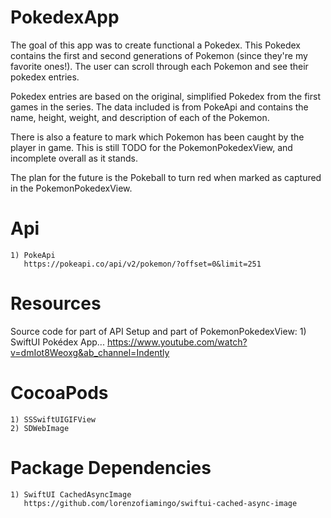 # PokedexApp

The goal of this app was to create functional a Pokedex. This Pokedex contains the first and second generations of Pokemon (since they're my favorite ones!). The user can scroll through each Pokemon and see their pokedex entries.

Pokedex entries are based on the original, simplified Pokedex from the first games in the series. The data included is from PokeApi and contains the name, height, weight, and description of each of the Pokemon.

There is also a feature to mark which Pokemon has been caught by the player in game. This is still TODO for the PokemonPokedexView, and incomplete overall as it stands.

The plan for the future is the Pokeball to turn red when marked as captured in the PokemonPokedexView.
 
# Api
    1) PokeApi
       https://pokeapi.co/api/v2/pokemon/?offset=0&limit=251
    
# Resources
Source code for part of API Setup and part of PokemonPokedexView:
    1) SwiftUI Pokédex App...
       https://www.youtube.com/watch?v=dmIot8Weoxg&ab_channel=Indently

# CocoaPods 
    1) SSSwiftUIGIFView
    2) SDWebImage

# Package Dependencies
    1) SwiftUI CachedAsyncImage
       https://github.com/lorenzofiamingo/swiftui-cached-async-image
